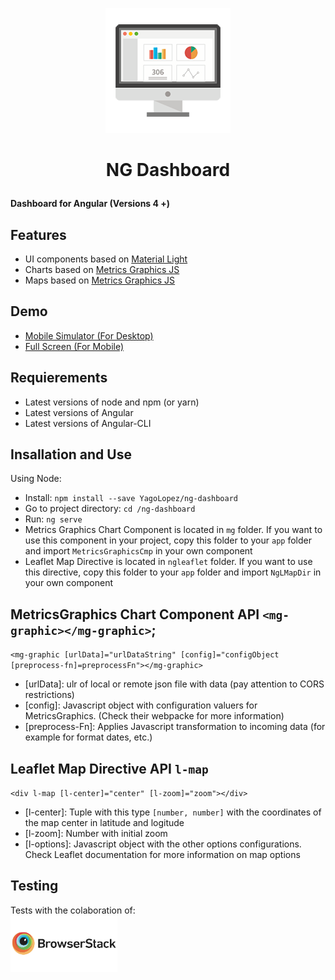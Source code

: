 <p align="center"><img src="src/assets/img/logo-dash5.png" style="margin: auto"></p>

<h1><p align="center">NG Dashboard</p></h1>

**Dashboard for Angular (Versions 4 +)**

## Features
- UI components based on <a href="https://github.com/YagoLopez/material-light" target="_blank">Material Light</a>
- Charts based on <a href="http://metricsgraphicsjs.org" target="_blank">Metrics Graphics JS</a>
- Maps based on <a href="http://metricsgraphicsjs.org" target="_blank">Metrics Graphics JS</a>

## Demo
- <a href="http://mobt.me/Xf27" target="_blank">Mobile Simulator (For Desktop)</a>
- <a href="https://yagolopez.github.io/ng-dashboard/dist/" target="_blank">Full Screen (For Mobile)</a>

##  Requierements
- Latest versions of node and npm (or yarn)
- Latest versions of Angular
- Latest versions of Angular-CLI

## Insallation and Use
Using Node:
- Install: `npm install --save YagoLopez/ng-dashboard`
- Go to project directory: `cd /ng-dashboard`
- Run: `ng serve`
- Metrics Graphics Chart Component is located in `mg` folder. If you want to use this component in your project,
copy this folder to your `app` folder and import `MetricsGraphicsCmp` in your own component
- Leaflet Map Directive is located in `ngleaflet` folder. If you want to use this directive, copy this folder to your `app`
folder and import `NgLMapDir` in your own component

## MetricsGraphics Chart Component API `<mg-graphic></mg-graphic>`;
`<mg-graphic [urlData]="urlDataString" [config]="configObject [preprocess-fn]=preprocessFn"></mg-graphic>`

- [urlData]: ulr of local or remote json file with data (pay attention to CORS restrictions)
- [config]: Javascript object with configuration valuers for MetricsGraphics. (Check their webpacke for more information)
- [preprocess-Fn]: Applies Javascript transformation to incoming data (for example for format dates, etc.)


## Leaflet Map Directive API `l-map`
`<div l-map [l-center]="center" [l-zoom]="zoom"></div>
`
- [l-center]: Tuple with this type `[number, number]` with the coordinates of the map center in latitude and logitude
- [l-zoom]: Number with initial zoom
- [l-options]: Javascript object with the other options configurations. Check Leaflet documentation for more information on map options

## Testing
<div>Tests with the colaboration of:</div>
<a href="https://www.browserstack.com/" target="_blank"><img src="browserstack-logo.png" height="90px"></a>
